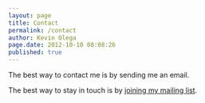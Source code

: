 ```yaml
---
layout: page
title: Contact
permalink: /contact
author: Kevin Olega
page.date: 2012-10-10 08:08:26
published: true
---
```


The best way to contact me is by sending me an email.

The best way to stay in touch is by [joining my mailing list](https://sendfox.com/kevinolega).